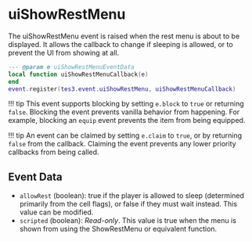 <!---
	This file is autogenerated. Do not edit this file manually. Your changes will be ignored.
	More information: https://github.com/MWSE/MWSE/tree/master/docs
-->

# uiShowRestMenu
<div class="search_terms" style="display: none">uishowrestmenu</div>

The uiShowRestMenu event is raised when the rest menu is about to be displayed. It allows the callback to change if sleeping is allowed, or to prevent the UI from showing at all.

```lua
--- @param e uiShowRestMenuEventData
local function uiShowRestMenuCallback(e)
end
event.register(tes3.event.uiShowRestMenu, uiShowRestMenuCallback)
```

!!! tip
	This event supports blocking by setting `e.block` to `true` or returning `false`. Blocking the event prevents vanilla behavior from happening. For example, blocking an `equip` event prevents the item from being equipped.

!!! tip
	An event can be claimed by setting `e.claim` to `true`, or by returning `false` from the callback. Claiming the event prevents any lower priority callbacks from being called.

## Event Data

* `allowRest` (boolean): true if the player is allowed to sleep (determined primarily from the cell flags), or false if they must wait instead. This value can be modified.
* `scripted` (boolean): *Read-only*. This value is true when the menu is shown from using the ShowRestMenu or equivalent function.


